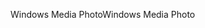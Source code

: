 <span data-ttu-id="73594-101">Windows Media Photo</span><span class="sxs-lookup"><span data-stu-id="73594-101">Windows Media Photo</span></span>